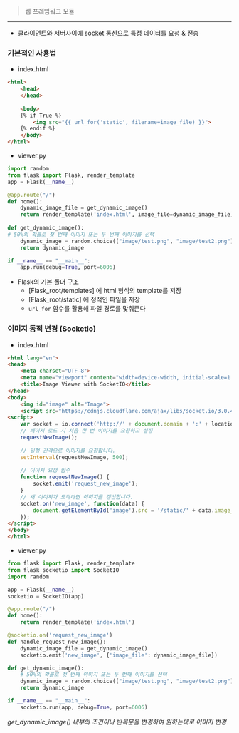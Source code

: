 >웹 프레임워크 모듈

---
- 클라이언트와 서버사이에 socket 통신으로 특정 데이터를 요청 & 전송

### 기본적인 사용법
- index.html
```html
<html>	
	<head>
	</head>
	
	<body>	
	{% if True %}
		<img src="{{ url_for('static', filename=image_file) }}">
	{% endif %}
	</body>
</html>
```
- viewer.py
```python
import random
from flask import Flask, render_template
app = Flask(__name__)

@app.route("/")
def home():
	dynamic_image_file = get_dynamic_image()
	return render_template('index.html', image_file=dynamic_image_file)
	
def get_dynamic_image():
# 50%의 확률로 첫 번째 이미지 또는 두 번째 이미지를 선택
	dynamic_image = random.choice(["image/test.png", "image/test2.png"])
	return dynamic_image

if __name__ == "__main__":
	app.run(debug=True, port=6006)
```
- Flask의 기본 폴더 구조
	- [Flask_root/templates] 에 html 형식의 template를 저장
	- [Flask_root/static] 에 정적인 파일을 저장
	- `url_for` 함수를 활용해 파일 경로를 맞춰준다


### 이미지 동적 변경 (Socketio)
- index.html
```html
<html lang="en">
<head>
	<meta charset="UTF-8">
	<meta name="viewport" content="width=device-width, initial-scale=1.0">
	<title>Image Viewer with SocketIO</title>
</head>
<body>
	<img id="image" alt="Image">
	<script src="https://cdnjs.cloudflare.com/ajax/libs/socket.io/3.0.4/socket.io.js"></script>
<script>
	var socket = io.connect('http://' + document.domain + ':' + location.port);
	// 페이지 로드 시 처음 한 번 이미지를 요청하고 설정
	requestNewImage();
	
	// 일정 간격으로 이미지를 요청합니다.
	setInterval(requestNewImage, 500);
	
	// 이미지 요청 함수
	function requestNewImage() {
		socket.emit('request_new_image');
	}
	// 새 이미지가 도착하면 이미지를 갱신합니다.
	socket.on('new_image', function(data) {
		document.getElementById('image').src = '/static/' + data.image_file;
	});
</script>
</body>
</html>
```
- viewer.py
```python
from flask import Flask, render_template
from flask_socketio import SocketIO
import random

app = Flask(__name__)
socketio = SocketIO(app)

@app.route("/")
def home():
	return render_template('index.html')

@socketio.on('request_new_image')
def handle_request_new_image():
	dynamic_image_file = get_dynamic_image()
	socketio.emit('new_image', {'image_file': dynamic_image_file})

def get_dynamic_image():
	# 50%의 확률로 첫 번째 이미지 또는 두 번째 이미지를 선택
	dynamic_image = random.choice(["image/test.png", "image/test2.png"])
	return dynamic_image

if __name__ == "__main__":
	socketio.run(app, debug=True, port=6006)
```
*get_dynamic_image() 내부의 조건이나 반복문을 변경하여 원하는대로 이미지 변경*
